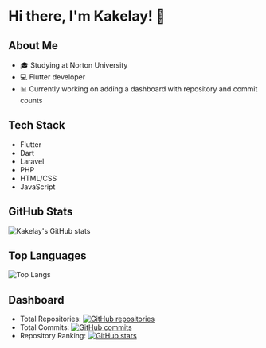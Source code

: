 <!-- Introduction -->
# Hi there, I'm Kakelay! 👋

## About Me
- 🎓 Studying at Norton University
- 💻 Flutter developer
- 📊 Currently working on adding a dashboard with repository and commit counts

## Tech Stack
- Flutter
- Dart
- Laravel
- PHP
- HTML/CSS
- JavaScript

## GitHub Stats
![Kakelay's GitHub stats](https://github-readme-stats.vercel.app/api?username=kakelay&show_icons=true&theme=radical)

## Top Languages
![Top Langs](https://github-readme-stats.vercel.app/api/top-langs/?username=kakelay&layout=compact)

## Dashboard
- Total Repositories: [![GitHub repositories](https://img.shields.io/github/repos/kakelay)](https://github.com/kakelay?tab=repositories)
- Total Commits: [![GitHub commits](https://img.shields.io/github/commits-since/kakelay/kakelay/latest)](https://github.com/kakelay/kakelay/commits/main)
- Repository Ranking: [![GitHub stars](https://img.shields.io/github/stars/kakelay/kakelay)](https://github.com/kakelay/kakelay/stargazers)
